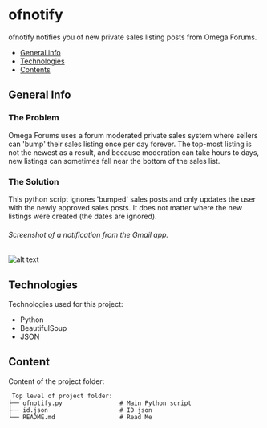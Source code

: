 # ofnotify
ofnotify notifies you of new private sales listing posts from Omega Forums. 

* [General info](#general-info)
* [Technologies](#technologies)
* [Contents](#content)

## General Info
### The Problem
Omega Forums uses a forum moderated private sales system where sellers can 'bump' their sales listing once per day forever.
The top-most listing is not the newest as a result, and because moderation can take hours to days, new listings can sometimes
fall near the bottom of the sales list. 

### The Solution
This python script ignores 'bumped' sales posts and only updates the user with the newly approved sales posts. It does not 
matter where the new listings were created (the dates are ignored).

###### Screenshot of a notification from the Gmail app.
![alt text](https://i.imgur.com/6ZE6z89.jpg)

## Technologies
Technologies used for this project:
* Python
* BeautifulSoup
* JSON

## Content
Content of the project folder:

```
 Top level of project folder:
├── ofnotify.py                # Main Python script
├── id.json                    # ID json
└── README.md                  # Read Me
